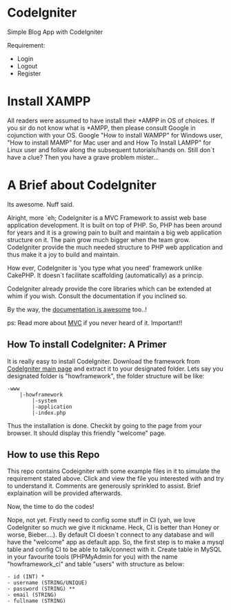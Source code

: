 CodeIgniter
===========

Simple Blog App with CodeIgniter

Requirement:
- Login
- Logout
- Register

Install XAMPP
=============

All readers were assumed to have install their *AMPP in OS of choices. If you sir do not know what is *AMPP, then please consult Google in cojunction with your OS. Google "How to install WAMPP" for Windows user, "How to install MAMP" for Mac user and and How To Install LAMPP" for Linux user and follow along the subsequent tutorials/hands on. Still don`t have a clue? Then you have a grave problem mister... 

A Brief about CodeIgniter
=========================

Its awesome. Nuff said.

Alright, more `eh; CodeIgniter is a MVC Framework to assist web base application development. It is built on top of PHP. So, PHP has been around for years and it is a growing pain to built and maintain a big web application structure on it. The pain grow much bigger when the team grow. CodeIgniter provide the much needed structure to PHP web application and thus make it a joy to build and maintain. 

How ever, CodeIgniter is 'you type what you need' framework unlike CakePHP. It doesn`t facilitate scaffolding (automatically) as a princip. 

CodeIgniter already provide the core libraries which can be extended at whim if you wish. Consult the documentation if you inclined so.

By the way, the [documentation is awesome](codeigniter.com/user_guide/database/index.html) too..!

ps: Read more about [MVC](http://codeigniter.com/user_guide/overview/mvc.html) if you never heard of it. Important!!


How To install CodeIgniter: A Primer
------------------------------------

It is really easy to install CodeIgniter. Download the framework from [CodeIgniter main page](http://codeigniter.com) and extract it to your designated folder. Lets say you designated folder is "howframework", the folder structure will be like:

	-www
		|-howframework
			|-system
			|-application
			|-index.php

Thus the installation is done. Checkit by going to the page from your browser. It should display this friendly "welcome" page.


How to use this Repo
--------------------

This repo contains Codeigniter with some example files in it to simulate the requirement stated above. Click and view the file you interested with and try to understand it. Comments are generously sprinkled to assist. Brief explaination will be provided afterwards.

Now, the time to do the codes!

Nope, not yet. Firstly need to config some stuff in CI (yah, we love CodeIgniter so much we give it nickname. Heck, CI is better than Honey or worse, Bieber....). By default CI doesn`t connect to any database and will have the "welcome" app as default app. So, the first step is to make a mysql table and config CI to be able to talk/connect with it. Create table in MySQL in your favourite tools (PHPMyAdmin for you) with the name "howframework_ci" and table "users" with structure as below:

	- id (INT) *
	- username (STRING/UNIQUE)
	- password (STRING) **
	- email (STRING)
	- fullname (STRING)
 
 
